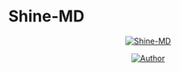 # Shine-MD
<p align="center">
<a href="#"><img title="Shine-MD" src="https://img.shields.io/badge/Shine -MD?colorA=%23ff0000&colorB=%23017e40&style=for-the-badge"></a>
</p>
<p align="center">
<a href="https://github.com/inirey"><img title="Author" src="https://img.shields.io/badge/AUTHOR-WHYSHINE-orange.svg?style=for-the-badge&logo=github"></a>
</p>
